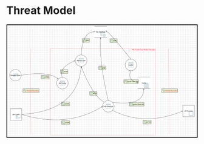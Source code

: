 ﻿---
sidebar_position: 10
---

# Threat Model

<head>
  <meta name="guidename" content="API Management"/>
  <meta name="context" content="GUID-6dc19377-8765-4f38-a712-20833a82fce8"/>
</head>

![](../Images/threat_model.png)
